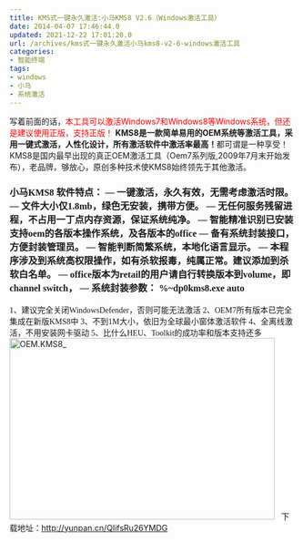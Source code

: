```yaml
---
title: KMS式一键永久激活:小马KMS8 V2.6（Windows激活工具）
date: 2014-04-07 17:46:44.0
updated: 2021-12-22 17:01:20.0
url: /archives/kms式一键永久激活小马kms8-v2-6-windows激活工具
categories: 
- 智能终端
tags: 
- windows
- 小马
- 系统激活
---
```


写着前面的话，<span style="color: #ff0000;">本工具可以激活Windows7和Windows8等Windows系统，但还是建议使用正版，支持正版！</span>
<strong>KMS8是一款简单易用的OEM系统等激活工具，采用一键式激活，人性化设计，所有激活软件中激活率最高！</strong>都可谓是一种享受！KMS8是国内最早出现的真正OEM激活工具（Oem7系列版,2009年7月末开始发布），老品牌，够放心，原创多种技术使KMS8始终领先于其他激活。
<h3><span style="font-family: Verdana;">小马KMS8 软件特点：
— 一键激活，永久有效，无需考虑激活时限。
— 文件大小仅1.8mb，绿色无安装，携带方便。
— 无任何服务残留进程，不占用一丁点内存资源，保证系统纯净。
— 智能精准识别已安装支持oem的各版本操作系统，及各版本的office
— 备有系统封装接口，方便封装管理员。
— 智能判断简繁系统，本地化语言显示。
— 本程序涉及到系统高权限操作，如有杀软报毒，纯属正常。建议添加到杀软白名单。
— office版本为retail的用户请自行转换版本到volume，即channel switch，
— 系统封装参数： %~dp0kms8.exe auto</span></h3>
<span style="font-family: Verdana;">1、建议完全关闭WindowsDefender，否则可能无法激活
2、OEM7所有版本已完全集成在新版KMS8中
3、不到1M大小，依旧为全球最小窗体激活软件
4、全离线激活，不用安装网卡驱动
5、比什么HEU、Toolkit的成功率和版本支持还多</span>
<a href="http://www.kl357.com/blog/wp-content/uploads/2014/04/OEM.KMS8_.png"><img class="alignnone size-full wp-image-548" alt="OEM.KMS8_" src="http://www.kl357.com/blog/wp-content/uploads/2014/04/OEM.KMS8_.png" width="466" height="319" /></a>
&nbsp;
下载地址：<a href="http://yunpan.cn/QIifsRu26YMDG" target="_blank">http://yunpan.cn/QIifsRu26YMDG</a>
